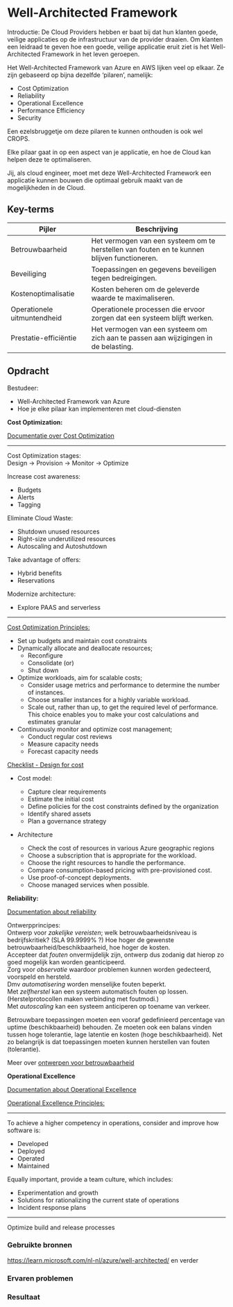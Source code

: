 # Well-Architected Framework

Introductie:
De Cloud Providers hebben er baat bij dat hun klanten goede, veilige applicaties op de infrastructuur van de provider draaien. Om klanten een leidraad te geven hoe een goede, veilige applicatie eruit ziet is het Well-Architected Framework in het leven geroepen.

Het Well-Architected Framework van Azure en AWS lijken veel op elkaar. Ze zijn gebaseerd op bijna dezelfde ‘pilaren’, namelijk:
* Cost Optimization
* Reliability
* Operational Excellence
* Performance Efficiency 
* Security 

Een ezelsbruggetje om deze pilaren te kunnen onthouden is ook wel CROPS.

Elke pilaar gaat in op een aspect van je applicatie, en hoe de Cloud kan helpen deze te optimaliseren.

Jij, als cloud engineer, moet met deze Well-Architected Framework een applicatie kunnen bouwen die optimaal gebruik maakt van de mogelijkheden in de Cloud.


## Key-terms
| **Pijler**                  | **Beschrijving**                                                                            |
|-----------------------------|---------------------------------------------------------------------------------------------|
| Betrouwbaarheid             | Het vermogen van een systeem om te herstellen van fouten en te kunnen blijven functioneren. |
| Beveiliging                 | Toepassingen en gegevens beveiligen tegen bedreigingen.                                     |
| Kostenoptimalisatie         | Kosten beheren om de geleverde waarde te maximaliseren.                                     |
| Operationele uitmuntendheid | Operationele processen die ervoor zorgen dat een systeem blijft werken.                     |
| Prestatie-efficiëntie       | Het vermogen van een systeem om zich aan te passen aan wijzigingen in de belasting.         |


## Opdracht

Bestudeer:
* Well-Architected Framework van Azure
* Hoe je elke pilaar kan implementeren met cloud-diensten 

**Cost Optimization:**

[Documentatie over Cost Optimization](https://learn.microsoft.com/nl-nl/azure/well-architected/cost/)

---------------------
Cost Optimization stages:  
Design -> Provision -> Monitor -> Optimize

Increase cost awareness:
* Budgets
* Alerts
* Tagging

Eliminate Cloud Waste:
* Shutdown unused resources
* Right-size underutilized resources
* Autoscaling and Autoshutdown  

Take advantage of offers:
* Hybrid benefits
* Reservations

Modernize architecture:
* Explore PAAS and serverless
---------------------

[Cost Optimization Principles:](https://learn.microsoft.com/en-us/azure/well-architected/cost/principles)  

* Set up budgets and maintain cost constraints
* Dynamically allocate and deallocate resources;
    * Reconfigure
    * Consolidate (or)
    * Shut down
* Optimize workloads, aim for scalable costs;   
    * Consider usage metrics and performance to determine the number of instances.
    * Choose smaller instances for a highly variable workload.
    * Scale out, rather than up, to get the required level of performance. This choice enables you to make your cost calculations and estimates granular
* Continuously monitor and optimize cost management;
    * Conduct regular cost reviews
    * Measure capacity needs
    * Forecast capacity needs

[Checklist - Design for cost](https://learn.microsoft.com/en-us/azure/well-architected/cost/design-checklist:)  

* Cost model:  
    * Capture clear requirements    
    * Estimate the initial cost    
    * Define policies for the cost constraints defined by the organization
    * Identify shared assets  
    * Plan a governance strategy  


* Architecture  
    * Check the cost of resources in various Azure geographic regions  
    * Choose a subscription that is appropriate for the workload.  
    * Choose the right resources to handle the performance.  
    * Compare consumption-based pricing with pre-provisioned cost.  
    * Use proof-of-concept deployments.  
    * Choose managed services when possible. 

**Reliability:**

[Documentation about reliability](https://learn.microsoft.com/nl-nl/azure/well-architected/resiliency/)

Ontwerpprincipes:   
Ontwerp voor *zakelijke vereisten*; welk betrouwbaarheidsniveau is bedrijfskritiek? (SLA 99.9999% ?) Hoe hoger de gewenste betrouwbaarheid/beschikbaarheid, hoe hoger de kosten.    
Accepteer dat *fouten* onvermijdelijk zijn, ontwerp dus zodanig dat hierop zo goed mogelijk kan worden geanticipeerd.  
Zorg voor *observatie* waardoor problemen kunnen worden gedecteerd, voorspeld en hersteld.  
Dmv *automatisering* worden menselijke fouten beperkt.   
Met *zelfherstel* kan een systeem automatisch fouten op lossen. (Herstelprotocollen maken verbinding met foutmodi.)  
Met *autoscaling* kan een systeem anticiperen op toename van verkeer.

Betrouwbare toepassingen moeten een vooraf gedefinieerd percentage van uptime (beschikbaarheid) behouden. Ze moeten ook een balans vinden tussen hoge tolerantie, lage latentie en kosten (hoge beschikbaarheid). Net zo belangrijk is dat toepassingen moeten kunnen herstellen van fouten (tolerantie).

Meer over [ontwerpen voor betrouwbaarheid](https://learn.microsoft.com/nl-nl/azure/well-architected/resiliency/design-checklist)

**Operational Excellence**

[Documentation about Operational Excellence](https://learn.microsoft.com/en-us/azure/well-architected/devops/)  

[Operational Excellence Principles:](https://learn.microsoft.com/en-us/azure/well-architected/devops/principles)  

-----
To achieve a higher competency in operations, consider and improve how software is:

* Developed
* Deployed
* Operated
* Maintained

Equally important, provide a team culture, which includes:

* Experimentation and growth
* Solutions for rationalizing the current state of operations
* Incident response plans
-----

Optimize build and release processes

### Gebruikte bronnen
https://learn.microsoft.com/nl-nl/azure/well-architected/  en verder


### Ervaren problemen

### Resultaat
